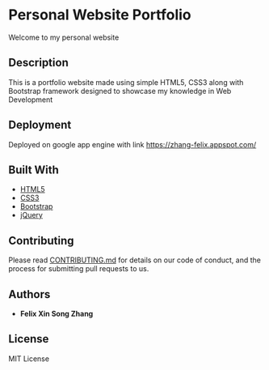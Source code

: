 # Personal Website Portfolio

Welcome to my personal website

## Description

This is a portfolio website made using simple HTML5, CSS3 along with Bootstrap framework designed to showcase my knowledge in Web Development

## Deployment

Deployed on google app engine with link https://zhang-felix.appspot.com/

## Built With
* [HTML5](https://developer.mozilla.org/en-US/docs/Web/Guide/HTML/HTML5)
* [CSS3](https://developer.mozilla.org/en-US/docs/Web/CSS/CSS3) 
* [Bootstrap](https://getbootstrap.com/) 
* [jQuery](https://jquery.com/) 


## Contributing

Please read [CONTRIBUTING.md](https://gist.github.com/PurpleBooth/b24679402957c63ec426) for details on our code of conduct, and the process for submitting pull requests to us.


## Authors

* **Felix Xin Song Zhang** 

## License

MIT License 


